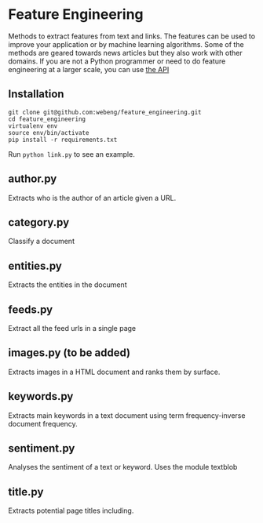 # Feature Engineering
Methods to extract features from text and links. The features can be used to improve your application or by machine learning algorithms. Some of the methods are geared towards news articles but they also work with other domains. If you are not a Python programmer or need to do feature engineering at a larger scale, you can use [the API](https://market.mashape.com/adlegant/article-analysis) 

## Installation
```
git clone git@github.com:webeng/feature_engineering.git
cd feature_engineering
virtualenv env
source env/bin/activate
pip install -r requirements.txt
```

Run `python link.py` to see an example.


## author.py
Extracts who is the author of an article given a URL.

## category.py
Classify a document

## entities.py
Extracts the entities in the document

## feeds.py
Extract all the feed urls in a single page

## images.py (to be added)
Extracts images in a HTML document and ranks them by surface.

## keywords.py
Extracts main keywords in a text document using term frequency-inverse document frequency.

## sentiment.py
Analyses the sentiment of a text or keyword. Uses the module textblob

## title.py
Extracts potential page titles including.
